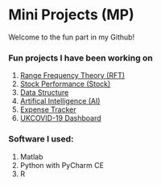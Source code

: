 # Mini Projects (MP)

Welcome to the fun part in my Github! 

### Fun projects I have been working on
1. [Range Frequency Theory (RFT)](https://github.com/fendit/MP/tree/master/RFT)
1. [Stock Performance (Stock)](https://github.com/fendit/MP/tree/master/Stock)
1. [Data Structure](https://github.com/fendit/MP/tree/master/DataStructure)
1. [Artifical Intelligence (AI)](https://github.com/fendit/MP/tree/master/AI/Ladies/Anna)
1. [Expense Tracker](https://github.com/fendit/MP/tree/master/ExpensesTracker)
1. [UKCOVID-19 Dashboard](https://github.com/fendit/MP/tree/master/UKCOVID-19%20Dashboard)

### Software I used:
1. Matlab
1. Python with PyCharm CE
1. R
